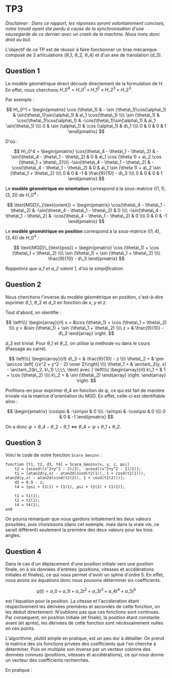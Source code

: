 ﻿
# TP3

*Disclaimer : Dans ce rapport, les réponses seront volontairement concises, notre travail ayant été perdu à cause de la synchronisation d'une sauvegarde de ce dernier avec un crash de la machine. Nous irons donc droit au but.*

L'objectif de ce TP est de réussir à faire fonctionner un bras mécanique composé
de 3 articulations ($\theta\_1$, $\theta\_2$, $\theta\_4$) et d'un axe de
translation ($d\_3$).

## Question 1

Le modèle géométrique direct découle directement de la formulation de $H$.
En effet, nous cherchons $H\_0^4 = H\_0^1 \times H\_1^2 \times H\_2^3 \times H\_2^3$.

Par exemple :

$$
H\_0^1 = 
\begin{pmatrix}
\cos (\theta\_1) & - \sin (\theta\_1)\cos(\alpha\_1) & \sin(\theta\_1)\sin(\alpha\_1) & a\_1 \cos(\theta\_1) \\\\
\sin (\theta\_1) & \cos(\theta\_1)\cos(\alpha\_1) & -\cos(\theta\_1)\sin(\alpha\_1) & a\_1 \sin(\theta\_1) \\\\
0 & \sin (\alpha\_1) & \cos (\alpha\_1) & d\_1 \\\\
0 & 0 & 0 & 1
\end{pmatrix}
$$

D'où :

$$
H\_0^4 =
\begin{pmatrix}
\cos(\theta\_4 - \theta\_1 - \theta\_2) & -\sin(\theta\_4 - \theta\_1 - \theta\_2) & 0 & a\_1 \cos (\theta 1) + a\_2 \cos (\theta\_1 + \theta\_2)\\\\
-\sin(\theta\_4 - \theta\_1 - \theta\_2) & -\cos(\theta\_4 - \theta\_1 - \theta\_2) & 0 & a\_1 \sin (\theta 1) + a\_2 \sin (\theta\_1 + \theta\_2) \\\\
0 & 0 & -1 & \frac{9}{10} - d\_3 \\\\
0 & 0 & 0 & 1
\end{pmatrix}
$$

Le **modèle géométrique en orientation** correspond à la sous-matrice $((1, 1), (3, 3))$ de $H\_0^4$ :

$$
\text{MGD}\_{\text{orient}} =
\begin{pmatrix}
\cos(\theta\_4 - \theta\_1 - \theta\_2) & -\sin(\theta\_4 - \theta\_1 - \theta\_2) & 0 \\\\
-\sin(\theta\_4 - \theta\_1 - \theta\_2) & -\cos(\theta\_4 - \theta\_1 - \theta\_2) & 0 \\\\
0 & 0 & -1
\end{pmatrix}
$$

Le **modèle géométrique en position** correspond à la sous-matrice $((1, 4), (3, 4))$ de $H\_0^4$ :

$$
\text{MGD}\_{\text{pos}} =
\begin{pmatrix}
\cos (\theta\_1) + \cos (\theta\_1 + \theta\_2) \\\\
\sin (\theta\_1) + \sin (\theta\_1 + \theta\_2) \\\\
\frac{9}{10} - d\_3
\end{pmatrix}
$$

*Rappelons que $a\_1$ et $a\_2$ valent $1$, d'où la simplification.*

## Question 2

Nous cherchons l'inverse du modèle géométrique en position, c'est-à-dire exprimer $\theta\_1$, $\theta\_2$ et $d\_3$ en fonction de $x$, $y$ et $z$.

Tout d'abord, on identifie :

$$
\left\\\{
\begin{array}{rl}
x = &\cos (\theta\_1) + \cos (\theta\_1 + \theta\_2) \\\\
y = &\sin (\theta\_1) + \sin (\theta\_1 + \theta\_2) \\\\
z = & \frac{9}{10} - d\_3
\end{array}
\right.
$$

$d\_3$ est trivial. Pour $\theta\_1$ et $\theta\_2$, on utilise la méthode vu dans le cours (Passage au carré).

$$
\left\\\{
\begin{array}{rl}
d\_3 = & \frac{9}{10} - z \\\\
\theta\_2 = & \pm \arccos \left[ {{x^2 + y^2 - 2} \over 2}\right] \\\\
\theta\_1 = & \arctan\_2(y, x) - \arctan\_2(k\_2, k\_1) \;\;\;\; \text{ avec } \left\\\{ \begin{array}{rl} k\_1 = & 1 + \cos (\theta\_2) \\\\ k\_2 = & \sin (\theta\_2) \end{array} \right.
\end{array}
\right.
$$

Profitons-en pour exprimer $\theta\_4$ en fonction de $\psi$, ce qui est fait de manière triviale via la matrice d'orientation du MGD.
En effet, celle-ci est identifiable ainsi :

$$
\begin{pmatrix}
\cos\psi & -\sin\psi & 0 \\\\
-\sin\psi & -\cos\psi & 0 \\\\
0 & 0 & -1
\end{pmatrix}
$$

On a donc $\psi = \theta\_4 - \theta\_2 - \theta\_1 \iff \theta\_4 = \psi + \theta\_1 + \theta\_2$.

## Question 3

Voici le code de notre fonction `Scara_Geoinv` :

	function [t1, t2, d3, t4] = Scara_Geoinv(x, y, z, psi)
		t2 = [acosd((x^2+y^2 - 2)/2), -acosd((x^2+y^2 - 2)/2)];
		t1 = [atan2d(y,x) - atan2d(sind(t2(1)), 1 + cosd(t2(1))), atan2d(y,x) - atan2d(sind(t2(2)), 1 + cosd(t2(2)))];
		d3 = 0.9 - z;
		t4 = [psi + t2(1) + t1(1), psi + t2(2) + t1(2)];

		t1 = t1(1);
		t2 = t2(1);
		t4 = t4(1);
	end

On pourra remarquer que nous gardons initialement les deux valeurs possibles, puis choisissons (dans cet exemple, mais dans la vraie vie, ce serait différent) seulement la première des deux valeurs pour les trois angles.

## Question 4

Dans le cas d'un déplacement d'une position initiale vers une position finale, on à six données d'entrées (positions, vitesses et accélérations initiales et finales), ce qui nous permet d'avoir un spline d'ordre 5.
En effet, nous avons six équations donc nous pouvons déterminer six coefficients.

$$q(t) = a\_0 + a\_1t + a\_2t^2 + a\_3t^3 + a\_4t^4 + a\_5t^5$$

est l'équation pour la position. La vitesse et l'accéleration étant réspectivement les dérivées premières et secondes de cette fonction, on les déduit directement.
N'oublions pas que ces fonctions sont continues. Par conséquent, en position initiale (et finale), la position étant constante avant (et après), les dérivées de cette fonction sont nécéssairement nulles en ces points.

L'algorithme, plutôt simple en pratique, est un peu dur à détailler.
On prend la matrice des six fonctions privées des coefficients que l'on cherche à déterminer.
Puis on multiplie son inverse par un vecteur colonne des données connues (positions, vitesses et accélérations), ce qui nous donne un vecteur des coefficients recherchés.

En pratique :